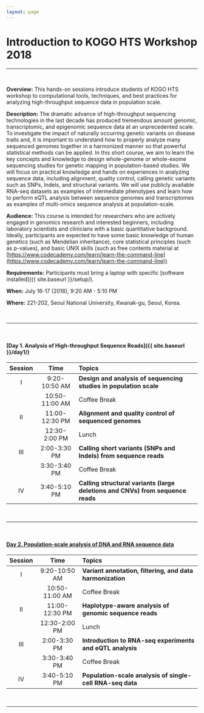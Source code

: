 ```yaml
---
layout: page
---
```


# Introduction to KOGO HTS Workshop 2018

<hr>
<br>

**Overview:** This hands-on sessions introduce students of KOGO HTS
workshop to computational tools, techniques, and best practices for
analyzing high-throughput sequence data in population scale.

**Description:** 
The dramatic advance of high-throughput sequencing technologies in the last decade has produced
tremendous amount genomic, transcriptomic, and epigenomic sequence data at an unprecedented
scale. To investigate the impact of naturally occurring genetic variants on disease traits and, it is
important to understand how to properly analyze many sequenced genomes together in a harmonized
manner so that powerful statistical methods can be applied. In this short course, we aim to learn the
key concepts and knowledge to design whole-genome or whole-exome sequencing studies for
genetic mapping in population-based studies. We will focus on practical knowledge and hands on
experiences in analyzing sequence data, including alignment, quality control, calling genetic variants
such as SNPs, Indels, and structural variants. We will use publicly available RNA-seq datasets as
examples of intermediate phenotypes and learn how to perform eQTL analysis between sequence
genomes and transcriptomes as examples of multi-omics sequence analysis at population-scale.

**Audience:** This course is intended for researchers who are actively engaged in
genomics research and interested beginners, including laboratory scientists and clinicians with a
basic quantitative background. Ideally, participants are expected to have some basic knowledge of
human genetics (such as Mendelian inheritance), core statistical principles (such as p-values), and
basic UNIX skills (such as free contents material at
[https://www.codecademy.com/learn/learn-the-command-line](https://www.codecademy.com/learn/learn-the-command-line))

**Requirements:** Participants must bring a laptop with specific [software installed]({{ site.baseurl }}/setup/).

**When:** July 16-17 (2018), 9:20 AM - 5:10 PM 

**Where:** 221-202, Seoul National University, Kwanak-gu, Seoul, Korea.

<br>
<hr>
<br>

#### [Day 1. Analysis of High-throughput Sequence Reads]({{ site.baseurl }}/day1/) 

| Session | Time           | Topics                   | 
| :-----: |:--------------:| :----------------------- | 
| I       | 9:20-10:50 AM  | **Design and analysis of sequencing studies in population scale** | 
|         | 10:50-11:00 AM | Coffee Break             | 
| II      | 11:00-12:30 PM | **Alignment and quality control of sequenced genomes**       | 
|         | 12:30-2:00 PM  | Lunch                    | 
| III     | 2:00-3:30 PM   | **Calling short variants (SNPs and Indels) from sequence reads**    | 
|         | 3:30-3:40 PM   | Coffee Break             | 
| IV      | 3:40-5:10 PM   | **Calling structural variants (large deletions and CNVs) from sequence reads**   | 

<br>
<hr>
<br>

#### [Day 2. Population-scale analysis of DNA and RNA sequence data]({{site.baseurl}}/day2/)

| Session | Time           | Topics                   | 
| :-----: |:--------------:| :----------------------- | 
| I       | 9:20-10:50 AM  | **Variant annotation, filtering, and data harmonization** | 
|         | 10:50-11:00 AM | Coffee Break             | 
| II      | 11:00-12:30 PM | **Haplotype-aware analysis of genomic sequence reads**       | 
|         | 12:30-2:00 PM  | Lunch                    | 
| III     | 2:00-3:30 PM   | **Introduction to RNA-seq experiments and eQTL analysis**    | 
|         | 3:30-3:40 PM   | Coffee Break             | 
| IV      | 3:40-5:10 PM   | **Population-scale analysis of single-cell RNA-seq data**   | 

<br>
<hr>
<br>

<!--## Relevant Resources 
**BIOINF-575**: Programing Lab in Bioinformatics  
	
**Software Carpentry**: Occasional Workshops  
(Non planned for this year at UM unfortunately) 
<http://software-carpentry.org> -->

<!--- Uncomment at end of course...
Add more courses when we find them.
-->


